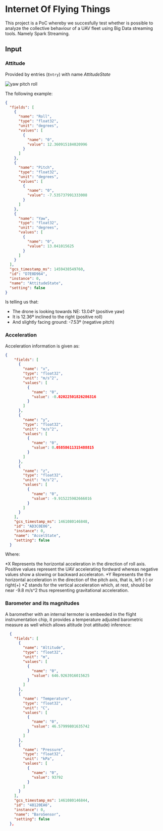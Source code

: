 # Internet Of Flying Things

This project is a PoC whereby we succesfully test whether is possible to analyze the collective behaviour of a UAV fleet using Big Data streaming tools. Namely Spark Streaming.

## Input

### Attitude

Provided by entries (`Entry`) with name _AttitudeState_

![yaw pitch roll](https://upload.wikimedia.org/wikipedia/commons/thumb/c/c1/Yaw_Axis_Corrected.svg/2000px-Yaw_Axis_Corrected.svg.png "Yaw, Pitch, Roll")

The following example:


```json
{
  "fields": [
    {
      "name": "Roll", 
      "type": "float32", 
      "unit": "degrees", 
      "values": [
        {
          "name": "0", 
          "value": 12.360915184020996
        }
      ]
    }, 
    {
      "name": "Pitch", 
      "type": "float32", 
      "unit": "degrees", 
      "values": [
        {
          "name": "0", 
          "value": -7.535737991333008
        }
      ]
    }, 
    {
      "name": "Yaw", 
      "type": "float32", 
      "unit": "degrees", 
      "values": [
        {
          "name": "0", 
          "value": 13.041015625
        }
      ]
    }
  ], 
  "gcs_timestamp_ms": 1459438549760, 
  "id": "D7E0D964", 
  "instance": 0, 
  "name": "AttitudeState", 
  "setting": false
}

```

Is telling us that:

* The drone is looking towards NE: 13.04º (positive yaw)
* It is 12.36º inclined to the right (positive roll)
* And slightly facing ground: -7.53º (negative pitch)

### Acceleration

Acceleration information is given as:

```json
{
    "fields": [
      {
        "name": "x", 
        "type": "float32", 
        "unit": "m/s^2", 
        "values": [
          {
            "name": "0", 
            "value": -0.02022501826286316
          }
        ]
      }, 
      {
        "name": "y", 
        "type": "float32", 
        "unit": "m/s^2", 
        "values": [
          {
            "name": "0", 
            "value": 0.05858611315488815
          }
        ]
      }, 
      {
        "name": "z", 
        "type": "float32", 
        "unit": "m/s^2", 
        "values": [
          {
            "name": "0", 
            "value": -9.915225982666016
          }
        ]
      }
    ], 
    "gcs_timestamp_ms": 1461080146848, 
    "id": "AD3C0E06", 
    "instance": 0, 
    "name": "AccelState", 
    "setting": false
  }
```

Where:

*X Represents the horizontal acceleration in the direction of roll axis. Positive values represent the UAV accelerating fordward whereas negative values show a slowing or backward acceleraton.
*Y Represents the the horizontal acceleration in the direction of the pitch axis, that is, left (-) or right(+)
*Z stands for the vertical acceleration which, at rest, should be near -9.8 m/s^2 thus representing gravitational acceleration.


### Barometer and its magnitudes

A baromether with an internal termoter is embeeded in the flight instrumentation chip, it provides a temperature adjusted barometric measure as well which allows altitude (not attitude) inference:

```json
  {
    "fields": [
      {
        "name": "Altitude", 
        "type": "float32", 
        "unit": "m", 
        "values": [
          {
            "name": "0", 
            "value": 646.9263916015625
          }
        ]
      }, 
      {
        "name": "Temperature", 
        "type": "float32", 
        "unit": "C", 
        "values": [
          {
            "name": "0", 
            "value": 46.57999801635742
          }
        ]
      }, 
      {
        "name": "Pressure", 
        "type": "float32", 
        "unit": "kPa", 
        "values": [
          {
            "name": "0", 
            "value": 93792
          }
        ]
      }
    ], 
    "gcs_timestamp_ms": 1461080146844, 
    "id": "48120EA6", 
    "instance": 0, 
    "name": "BaroSensor", 
    "setting": false
  },
```
